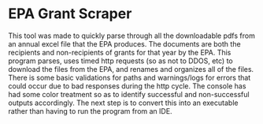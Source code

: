 # EPA Grant Scraper
This tool was made to quickly parse through all the downloadable pdfs from an annual excel file that the EPA produces. The documents are both the recipients and non-recipients of grants for that year by the EPA. This program parses, uses timed http requests (so as not to DDOS, etc) to download the files from the EPA, and renames and organizes all of the files. There is some basic validations for paths and warnings/logs for errors that could occur due to bad responses during the http cycle. The console has had some color treatment so as to identify successful and non-successful outputs accordingly.
The next step is to convert this into an executable rather than having to run the program from an IDE.

